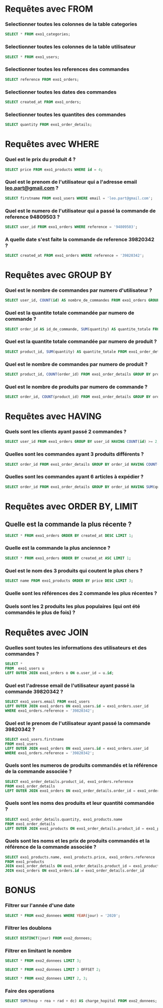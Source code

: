 # Requêtes avec FROM

### Selectionner toutes les colonnes de la table categories

```sql
SELECT * FROM exo1_categories;
```

### Selectionner toutes les colonnes de la table utilisateur

```sql
SELECT * FROM exo1_users;
```

### Selectionner toutes les references des commandes

```sql
SELECT reference FROM exo1_orders;
```

### Selectionner toutes les dates des commandes

```sql
SELECT created_at FROM exo1_orders;
```

### Selectionner toutes les quantites des commandes

```sql
SELECT quantity FROM exo1_order_details;
```

# Requêtes avec WHERE

### Quel est le prix du produit 4 ?

```sql
SELECT price FROM exo1_products WHERE id = 4;
```

### Quel est le prenom de l'utilisateur qui a l'adresse email leo.part@gmail.com ?

```sql
SELECT firstname FROM exo1_users WHERE email = 'leo.part@gmail.com';
```

### Quel est le numero de l'utilisateur qui a passé la commande de reference 94809503 ?

```sql
SELECT user_id FROM exo1_orders WHERE reference = '94809503';
```

### A quelle date s'est faite la commande de reference 39820342 ?

```sql
SELECT created_at FROM exo1_orders WHERE reference = '39820342';
```

# Requêtes avec GROUP BY

### Quel est le nombre de commandes par numero d'utilisateur ?

```sql
SELECT user_id, COUNT(id) AS nombre_de_commandes FROM exo1_orders GROUP BY user_id
```

### Quel est la quantite totale commandée par numero de commande ?

```sql
SELECT order_id AS id_de_commande, SUM(quantity) AS quantite_totale FROM exo1_order_details GROUP BY order_id;
```

### Quel est la quantite totale commandée par numero de produit ?

```sql
SELECT product_id, SUM(quantity) AS quantite_totale FROM exo1_order_details GROUP BY product_id;
```

### Quel est le nombre de commandes par numero de produit ?

```sql
SELECT product_id, COUNT(order_id) FROM exo1_order_details GROUP BY product_id;
```

### Quel est le nombre de produits par numero de commande ?

```sql
SELECT order_id, COUNT(product_id) FROM exo1_order_details GROUP BY order_id;
```

# Requêtes avec HAVING

### Quels sont les clients ayant passé 2 commandes ?

```sql
SELECT user_id FROM exo1_orders GROUP BY user_id HAVING COUNT(id) >= 2;
```

### Quelles sont les commandes ayant 3 produits différents ?

```sql
SELECT order_id FROM exo1_order_details GROUP BY order_id HAVING COUNT(product_id) = 3;
```

### Quelles sont les commandes ayant 6 articles à expédier ?

```sql
SELECT order_id FROM exo1_order_details GROUP BY order_id HAVING SUM(quantity) = 6;
```

# Requêtes avec ORDER BY, LIMIT

## Quelle est la commande la plus récente ?

```sql
SELECT * FROM exo1_orders ORDER BY created_at DESC LIMIT 1;
```

### Quelle est la commande la plus anciennce ?

```sql
SELECT * FROM exo1_orders ORDER BY created_at ASC LIMIT 1;
```

### Quel est le nom des 3 produits qui coutent le plus chers ?

```sql
SELECT name FROM exo1_products ORDER BY price DESC LIMIT 3;
```

### Quelle sont les références des 2 commande les plus récentes ?

### Quels sont les 2 produits les plus populaires (qui ont été commandés le plus de fois) ?

# Requêtes avec JOIN

### Quelles sont toutes les informations des utilisateurs et des commandes ?

```sql
SELECT * 
FROM  exo1_users u 
LEFT OUTER JOIN exo1_orders o ON o.user_id = u.id;
```

### Quel est l'adresse email de l'utilisateur ayant passé la commande 39820342 ?

```sql
SELECT exo1_users.email FROM exo1_users 
LEFT OUTER JOIN exo1_orders ON exo1_users.id = exo1_orders.user_id
WHERE exo1_orders.reference = '39820342';
```

### Quel est le prenom de l'utilisateur ayant passé la commande 39820342 ?

```sql
SELECT exo1_users.firstname 
FROM exo1_users 
LEFT OUTER JOIN exo1_orders ON exo1_users.id = exo1_orders.user_id
WHERE exo1_orders.reference = '39820342';
```

### Quels sont les numeros de produits commandés et la référence de la commande associée ?

```sql
SELECT exo1_order_details.product_id, exo1_orders.reference 
FROM exo1_order_details 
LEFT OUTER JOIN exo1_orders ON exo1_order_details.order_id = exo1_orders.id;
```

### Quels sont les noms des produits et leur quantité commandée ?

```sql
SELECT exo1_order_details.quantity, exo1_products.name 
FROM exo1_order_details 
LEFT OUTER JOIN exo1_products ON exo1_order_details.product_id = exo1_products.id;
```

### Quels sont les noms et les prix de produits commandés et la référence de la commande associée ?

```sql
SELECT exo1_products.name, exo1_products.price, exo1_orders.reference 
FROM exo1_products 
JOIN exo1_order_details ON exo1_order_details.product_id = exo1_products.id
JOIN exo1_orders ON exo1_orders.id = exo1_order_details.order_id
```

# BONUS

### Filtrer sur l'année d'une date

```sql
SELECT * FROM exo2_donnees WHERE YEAR(jour) = '2020';
```

### Filtrer les doublons

```sql
SELECT DISTINCT(jour) FROM exo2_donnees;
```

### Filtrer en limitant le nombre

```sql
SELECT * FROM exo2_donnees LIMIT 3;
```

```sql
SELECT * FROM exo2_donnees LIMIT 3 OFFSET 2;
```

```sql
SELECT * FROM exo2_donnees LIMIT 2, 3;
```

### Faire des operations

```sql
SELECT SUM(hosp + rea + rad + dc) AS charge_hopital FROM exo2_donnees;
```